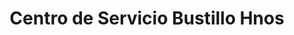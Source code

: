 ---
title: "Centro de Servicio Bustillo Hnos"
url: /santa-maria/centro-de-servicio-bustillo-hnos/
shop: reparación de automóviles
---